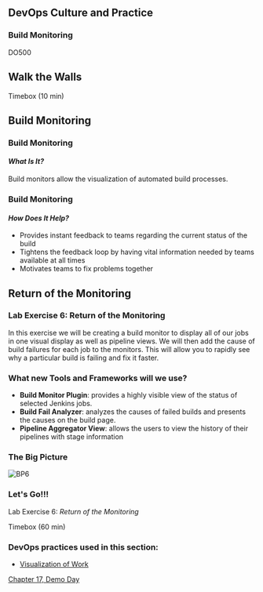 <!-- .slide: data-background-image="images/RH_NewBrand_Background.png" -->
## DevOps Culture and Practice <!-- {_class="course-title"} -->
### Build Monitoring <!-- {_class="title-color"} -->
DO500 <!-- {_class="title-color"} -->



## Walk the Walls
Timebox (10 min) <!-- {_class="small"} -->



<!-- .slide: id="build-monitor" -->
## Build Monitoring


### Build Monitoring
#### _What Is It?_
Build monitors allow the visualization of automated build processes.


### Build Monitoring
#### _How Does It Help?_
* Provides instant feedback to teams regarding the current status of the build
* Tightens the feedback loop by having vital information needed by teams available at all times
* Motivates teams to fix problems together



<!-- .slide: id="return-monitoring" -->
## Return of the Monitoring


### Lab Exercise 6: Return of the Monitoring
In this exercise we will be creating a build monitor to display all of our jobs
in one visual display as well as pipeline views. We will then add the cause of
build failures for each job to the monitors. This will allow you to rapidly
see why a particular build is failing and fix it faster.


### What new Tools and Frameworks will we use?
* **Build Monitor Plugin**: provides a highly visible view of the status of
selected Jenkins jobs.
* **Build Fail Analyzer**: analyzes the causes of failed builds and presents
the causes on the build page.
* **Pipeline Aggregator View**: allows the users to view the history of their
pipelines with stage information


### The Big Picture
![BP6](images/bp-6-return-monitoring.jpg)


### Let's Go!!!
Lab Exercise 6: _Return of the Monitoring_

Timebox (60 min) <!-- {_class="small"} -->



<!-- .slide: data-background-image="images/chef-background.png", class="white-style" -->
### DevOps practices used in this section:
- [Visualization of Work](https://openpracticelibrary.com/practice/visualisation-of-work/)



<!-- .slide: data-background-image="css/images/RH_Chapter_Title_Background2.png", class="white-style" -->
[Chapter 17, Demo Day](chapter17.html)
